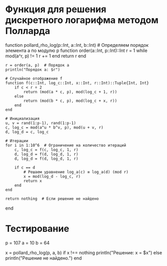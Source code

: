 # Функция для решения дискретного логарифма методом Полларда
function pollard_rho_log(p::Int, a::Int, b::Int)
    # Определяем порядок элемента a по модулю p
    function order(a::Int, p::Int)::Int
        r = 1
        while mod(a^r, p) != 1
            r += 1
        end
        return r
    end

    r = order(a, p)  # Порядок a
    println("Порядок a: $r")

    # Случайное отображение f
    function f(c::Int, log_c::Int, x::Int, r::Int)::Tuple{Int, Int}
        if c < r ÷ 2
            return (mod(a * c, p), mod(log_c + 1, r))
        else
            return (mod(b * c, p), mod(log_c + x, r))
        end
    end

    # Инициализация
    u, v = rand(1:p-1), rand(1:p-1)
    c, log_c = mod(a^u * b^v, p), mod(u + v, r)
    d, log_d = c, log_c

    # Итерации
    for i in 1:10^6  # Ограничение на количество итераций
        c, log_c = f(c, log_c, 1, r)
        d, log_d = f(d, log_d, 1, r)
        d, log_d = f(d, log_d, 1, r)

        if c == d
            # Решаем уравнение log_a(c) ≡ log_a(d) (mod r)
            x = mod(log_d - log_c, r)
            return x
        end
    end

    return nothing  # Если решение не найдено
end

# Тестирование
p = 107
a = 10
b = 64

x = pollard_rho_log(p, a, b)
if x !== nothing
    println("Решение: x = $x")
else
    println("Решение не найдено.")
end